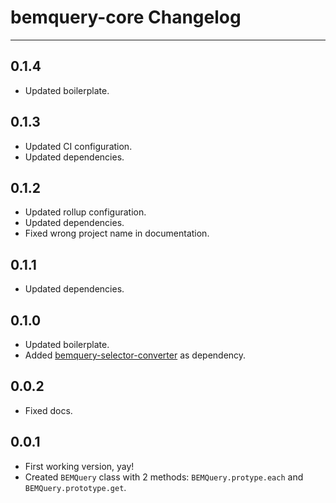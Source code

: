 # bemquery-core Changelog

---

## 0.1.4

* Updated boilerplate.

## 0.1.3

* Updated CI configuration.
* Updated dependencies.

## 0.1.2

* Updated rollup configuration.
* Updated dependencies.
* Fixed wrong project name in documentation.

## 0.1.1

* Updated dependencies.

## 0.1.0

* Updated boilerplate.
* Added [bemquery-selector-converter](https://github.com/BEMQuery/bemquery-selector-converter) as dependency.

## 0.0.2

* Fixed docs.

## 0.0.1

* First working version, yay!
* Created `BEMQuery` class with 2 methods: `BEMQuery.protype.each` and `BEMQuery.prototype.get`.
